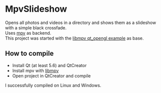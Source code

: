 # MpvSlideshow

Opens all photos and videos in a directory and shows them as a slideshow with a simple black crossfade.<br>
Uses [mpv](https://mpv.io/) as backend.<br>
This project was started with the 
[libmpv qt_opengl example](https://github.com/mpv-player/mpv-examples/tree/master/libmpv/qt_opengl) 
as base.

## How to compile

* Install Qt (at least 5.6) and QtCreator
* Install mpv with [libmpv](https://github.com/mpv-player/mpv-build#building-libmpv)
* Open project in QtCreator and compile

I successfully compiled on Linux and Windows.
